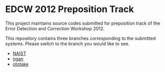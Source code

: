 # EDCW 2012 Preposition Track

This project maintains source codes submitted for preposition track of the Error Detection and Correction Workshop 2012.

This repository contains three branches corresponding to the submitted systems. Please switch to the branch you would like to see.

* [NAIST](https://github.com/edcw/edcw2012-preposition/tree/NAIST)
* [ngan](https://github.com/edcw/edcw2012-preposition/tree/ngan)
* [ototake](https://github.com/edcw/edcw2012-preposition/tree/ototake)
